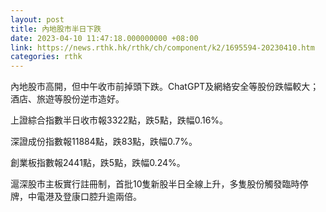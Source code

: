 ```yaml
---
layout: post
title: 內地股市半日下跌
date: 2023-04-10 11:47:18.000000000 +08:00
link: https://news.rthk.hk/rthk/ch/component/k2/1695594-20230410.htm
categories: rthk
---
```


內地股市高開，但中午收市前掉頭下跌。ChatGPT及網絡安全等股份跌幅較大；酒店、旅遊等股份逆市造好。

上證綜合指數半日收市報3322點，跌5點，跌幅0.16%。

深證成份指數報11884點，跌83點，跌幅0.7%。

創業板指數報2441點，跌5點，跌幅0.24%。

滬深股市主板實行註冊制，首批10隻新股半日全線上升，多隻股份觸發臨時停牌，中電港及登康口腔升逾兩倍。
